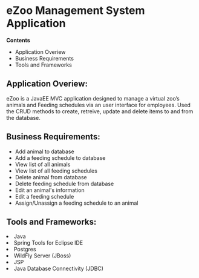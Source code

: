 <b><h1>eZoo Management System Application</h1></b>
<b>Contents</b>
<ul>
  <li>Application Overiew</li>
  <li>Business Requirements</li>
  <li>Tools and Frameworks</li>
</ul>

<h2>Application Overiew:</h2>
eZoo is a JavaEE MVC application designed to manage a virtual zoo’s animals and Feeding schedules via an user interface for employees. Used the CRUD methods to create, retreive, update and delete items to and from the database. 

<h2>Business Requirements:</h2>
<ul>
  <li>Add animal to database</li>
  <li>Add a feeding schedule to database</li>
  <li>View list of all animals</li>
  <li>View list of all feeding schedules</li>
  <li>Delete animal from database</li>
  <li>Delete feeding schedule from database</li> 
  <li>Edit an animal's information</li>
  <li>Edit a feeding schedule</li>
  <li>Assign/Unassign a feeding schedule to an animal</li>  
</ul>

<h2>Tools and Frameworks:</h2>
  <li>Java</li>
  <li>Spring Tools for Eclipse IDE </li>
  <li>Postgres</li>
  <li>WildFly Server (JBoss)</li>
  <li>JSP</li>
  <li>Java Database Connectivity (JDBC)</li>

